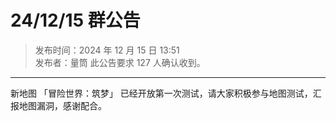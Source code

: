 # 24/12/15 群公告

> 发布时间：2024 年 12 月 15 日 13:51  
  发布者：量筒
  此公告要求 127 人确认收到。

---

新地图 「冒险世界：筑梦」 已经开放第一次测试，请大家积极参与地图测试，汇报地图漏洞，感谢配合。